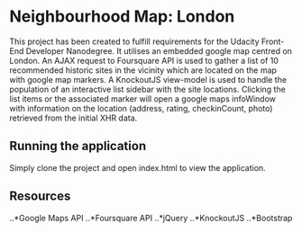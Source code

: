 # Neighbourhood Map: London
This project has been created to fulfill requirements for the Udacity Front-End Developer Nanodegree.
It utilises an embedded google map centred on London.
An AJAX request to Foursquare API is used to gather a list of 10 recommended historic sites in the vicinity which are located on the map with google map markers.
A KnockoutJS view-model is used to handle the population of an interactive list sidebar with the site locations.
Clicking the list items or the associated marker will open a google maps infoWindow with information on the location (address, rating, checkinCount, photo) retrieved from the initial XHR data.

## Running the application
Simply clone the project and open index.html to view the application.

## Resources
..*Google Maps API
..*Foursquare API
..*jQuery
..*KnockoutJS
..*Bootstrap




